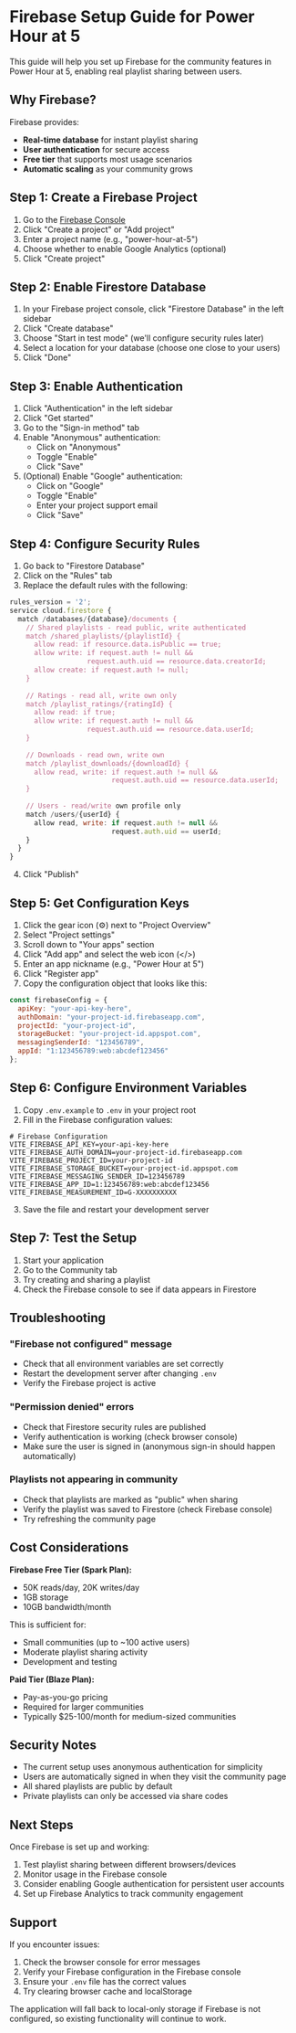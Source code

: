# Firebase Setup Guide for Power Hour at 5

This guide will help you set up Firebase for the community features in Power Hour at 5, enabling real playlist sharing between users.

## Why Firebase?

Firebase provides:
- **Real-time database** for instant playlist sharing
- **User authentication** for secure access
- **Free tier** that supports most usage scenarios
- **Automatic scaling** as your community grows

## Step 1: Create a Firebase Project

1. Go to the [Firebase Console](https://console.firebase.google.com/)
2. Click "Create a project" or "Add project"
3. Enter a project name (e.g., "power-hour-at-5")
4. Choose whether to enable Google Analytics (optional)
5. Click "Create project"

## Step 2: Enable Firestore Database

1. In your Firebase project console, click "Firestore Database" in the left sidebar
2. Click "Create database"
3. Choose "Start in test mode" (we'll configure security rules later)
4. Select a location for your database (choose one close to your users)
5. Click "Done"

## Step 3: Enable Authentication

1. Click "Authentication" in the left sidebar
2. Click "Get started"
3. Go to the "Sign-in method" tab
4. Enable "Anonymous" authentication:
   - Click on "Anonymous"
   - Toggle "Enable"
   - Click "Save"
5. (Optional) Enable "Google" authentication:
   - Click on "Google"
   - Toggle "Enable"
   - Enter your project support email
   - Click "Save"

## Step 4: Configure Security Rules

1. Go back to "Firestore Database"
2. Click on the "Rules" tab
3. Replace the default rules with the following:

```javascript
rules_version = '2';
service cloud.firestore {
  match /databases/{database}/documents {
    // Shared playlists - read public, write authenticated
    match /shared_playlists/{playlistId} {
      allow read: if resource.data.isPublic == true;
      allow write: if request.auth != null && 
                   request.auth.uid == resource.data.creatorId;
      allow create: if request.auth != null;
    }
    
    // Ratings - read all, write own only
    match /playlist_ratings/{ratingId} {
      allow read: if true;
      allow write: if request.auth != null && 
                   request.auth.uid == resource.data.userId;
    }
    
    // Downloads - read own, write own
    match /playlist_downloads/{downloadId} {
      allow read, write: if request.auth != null && 
                         request.auth.uid == resource.data.userId;
    }
    
    // Users - read/write own profile only
    match /users/{userId} {
      allow read, write: if request.auth != null && 
                         request.auth.uid == userId;
    }
  }
}
```

4. Click "Publish"

## Step 5: Get Configuration Keys

1. Click the gear icon (⚙️) next to "Project Overview"
2. Select "Project settings"
3. Scroll down to "Your apps" section
4. Click "Add app" and select the web icon (</>)
5. Enter an app nickname (e.g., "Power Hour at 5")
6. Click "Register app"
7. Copy the configuration object that looks like this:

```javascript
const firebaseConfig = {
  apiKey: "your-api-key-here",
  authDomain: "your-project-id.firebaseapp.com",
  projectId: "your-project-id",
  storageBucket: "your-project-id.appspot.com",
  messagingSenderId: "123456789",
  appId: "1:123456789:web:abcdef123456"
};
```

## Step 6: Configure Environment Variables

1. Copy `.env.example` to `.env` in your project root
2. Fill in the Firebase configuration values:

```env
# Firebase Configuration
VITE_FIREBASE_API_KEY=your-api-key-here
VITE_FIREBASE_AUTH_DOMAIN=your-project-id.firebaseapp.com
VITE_FIREBASE_PROJECT_ID=your-project-id
VITE_FIREBASE_STORAGE_BUCKET=your-project-id.appspot.com
VITE_FIREBASE_MESSAGING_SENDER_ID=123456789
VITE_FIREBASE_APP_ID=1:123456789:web:abcdef123456
VITE_FIREBASE_MEASUREMENT_ID=G-XXXXXXXXXX
```

3. Save the file and restart your development server

## Step 7: Test the Setup

1. Start your application
2. Go to the Community tab
3. Try creating and sharing a playlist
4. Check the Firebase console to see if data appears in Firestore

## Troubleshooting

### "Firebase not configured" message
- Check that all environment variables are set correctly
- Restart the development server after changing `.env`
- Verify the Firebase project is active

### "Permission denied" errors
- Check that Firestore security rules are published
- Verify authentication is working (check browser console)
- Make sure the user is signed in (anonymous sign-in should happen automatically)

### Playlists not appearing in community
- Check that playlists are marked as "public" when sharing
- Verify the playlist was saved to Firestore (check Firebase console)
- Try refreshing the community page

## Cost Considerations

**Firebase Free Tier (Spark Plan):**
- 50K reads/day, 20K writes/day
- 1GB storage
- 10GB bandwidth/month

This is sufficient for:
- Small communities (up to ~100 active users)
- Moderate playlist sharing activity
- Development and testing

**Paid Tier (Blaze Plan):**
- Pay-as-you-go pricing
- Required for larger communities
- Typically $25-100/month for medium-sized communities

## Security Notes

- The current setup uses anonymous authentication for simplicity
- Users are automatically signed in when they visit the community page
- All shared playlists are public by default
- Private playlists can only be accessed via share codes

## Next Steps

Once Firebase is set up and working:
1. Test playlist sharing between different browsers/devices
2. Monitor usage in the Firebase console
3. Consider enabling Google authentication for persistent user accounts
4. Set up Firebase Analytics to track community engagement

## Support

If you encounter issues:
1. Check the browser console for error messages
2. Verify your Firebase configuration in the Firebase console
3. Ensure your `.env` file has the correct values
4. Try clearing browser cache and localStorage

The application will fall back to local-only storage if Firebase is not configured, so existing functionality will continue to work.
